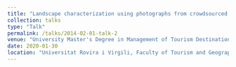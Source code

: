 ```yaml
---
title: "Landscape characterization using photographs from crowdsourced platforms: content analysis of social media photographs. - Ebro Delta Natural Park"
collection: talks
type: "Talk"
permalink: /talks/2014-02-01-talk-2
venue: "University Master's Degree in Management of Tourism Destinations (subject: Cartographic and Geoanalytic Methods in Tourism)"
date: 2020-01-30
location: "Universitat Rovira i Virgili, Faculty of Tourism and Geography"
---
```




